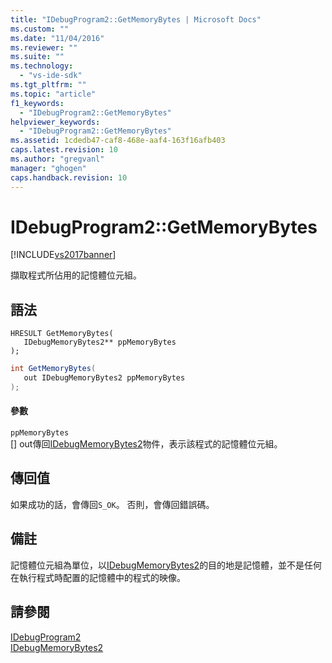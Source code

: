 ```yaml
---
title: "IDebugProgram2::GetMemoryBytes | Microsoft Docs"
ms.custom: ""
ms.date: "11/04/2016"
ms.reviewer: ""
ms.suite: ""
ms.technology: 
  - "vs-ide-sdk"
ms.tgt_pltfrm: ""
ms.topic: "article"
f1_keywords: 
  - "IDebugProgram2::GetMemoryBytes"
helpviewer_keywords: 
  - "IDebugProgram2::GetMemoryBytes"
ms.assetid: 1cdedb47-caf8-468e-aaf4-163f16afb403
caps.latest.revision: 10
ms.author: "gregvanl"
manager: "ghogen"
caps.handback.revision: 10
---
```

# IDebugProgram2::GetMemoryBytes
[!INCLUDE[vs2017banner](../../../code-quality/includes/vs2017banner.md)]

擷取程式所佔用的記憶體位元組。  
  
## 語法  
  
```cpp#  
HRESULT GetMemoryBytes(   
   IDebugMemoryBytes2** ppMemoryBytes  
);  
```  
  
```c#  
int GetMemoryBytes(   
   out IDebugMemoryBytes2 ppMemoryBytes  
);  
```  
  
#### 參數  
 `ppMemoryBytes`  
 \[\] out傳回[IDebugMemoryBytes2](../../../extensibility/debugger/reference/idebugmemorybytes2.md)物件，表示該程式的記憶體位元組。  
  
## 傳回值  
 如果成功的話，會傳回`S_OK`。 否則，會傳回錯誤碼。  
  
## 備註  
 記憶體位元組為單位，以[IDebugMemoryBytes2](../../../extensibility/debugger/reference/idebugmemorybytes2.md)的目的地是記憶體，並不是任何在執行程式時配置的記憶體中的程式的映像。  
  
## 請參閱  
 [IDebugProgram2](../../../extensibility/debugger/reference/idebugprogram2.md)   
 [IDebugMemoryBytes2](../../../extensibility/debugger/reference/idebugmemorybytes2.md)